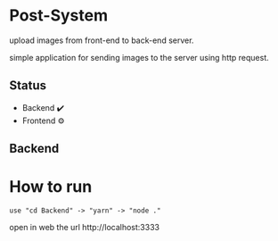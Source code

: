 # Post-System
upload images from front-end to back-end server.

simple application for sending images to the server using http request.

## Status

* Backend ✔️
* Frontend ⚙️

## Backend 

# How to run

```
use "cd Backend" -> "yarn" -> "node ."
```
open in web the url http://localhost:3333



